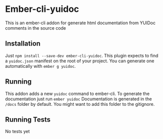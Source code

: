 # Ember-cli-yuidoc

This is an ember-cli addon for generate html documentation from YUIDoc comments in the source code

## Installation

Just `npm install --save-dev ember-cli-yuidoc`.
This plugin expects to find a `yuidoc.json` manifest on the root of your project. You can generate one
automatically with `ember g yuidoc`.

## Running

This addon adds a new `yuidoc` command to ember-cli. To generate the documentation just run `ember yuidoc`
Documentation is generated in the `/docs` folder by default. You might want to add this folder to the gitignore.

## Running Tests

No tests yet
